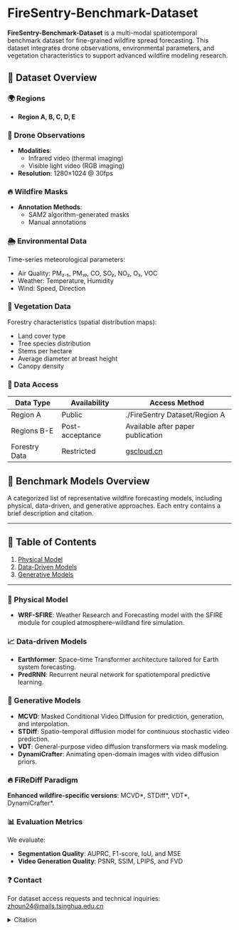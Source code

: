 # FireSentry-Benchmark-Dataset
**FireSentry-Benchmark-Dataset** is a multi-modal spatiotemporal benchmark dataset for fine-grained wildfire spread forecasting. This dataset integrates drone observations, environmental parameters, and vegetation characteristics to support advanced wildfire modeling research.

## 📁 Dataset Overview

### 🌍 Regions
- **Region A, B, C, D, E**

### 📸 Drone Observations
- **Modalities**:
  - Infrared video (thermal imaging)
  - Visible light video (RGB imaging)
- **Resolution**: 1280×1024 @ 30fps

### 🔥 Wildfire Masks
- **Annotation Methods**:
  - SAM2 algorithm-generated masks
  - Manual annotations

### 🌦️ Environmental Data
Time-series meteorological parameters:
- Air Quality: PM₂.₅, PM₁₀, CO, SO₂, NO₂, O₃, VOC
- Weather: Temperature, Humidity
- Wind: Speed, Direction

### 🌳 Vegetation Data
Forestry characteristics (spatial distribution maps):
- Land cover type
- Tree species distribution
- Stems per hectare
- Average diameter at breast height
- Canopy density

### 🔐 Data Access
| Data Type | Availability | Access Method |
|-----------|--------------|---------------|
| Region A | Public | ./FireSentry Dataset/Region A |
| Regions B-E | Post-acceptance | Available after paper publication |
| Forestry Data | Restricted | [gscloud.cn](http://www.gscloud.cn/search) |

## 🧪 Benchmark Models Overview

A categorized list of representative wildfire forecasting models, including physical, data-driven, and generative approaches. Each entry contains a brief description and citation.

---
## 📖 Table of Contents

1. [Physical Model](#physical-model)  
2. [Data-Driven Models](#data-driven-models)  
3. [Generative Models](#generative-models)
---

### 🔬 Physical Model
- **WRF-SFIRE**: Weather Research and Forecasting model with the SFIRE module for coupled atmosphere–wildland fire simulation.


### 📈 Data-driven Models
- **Earthformer**: Space–time Transformer architecture tailored for Earth system forecasting.
- **PredRNN**: Recurrent neural network for spatiotemporal predictive learning.

### 🎨 Generative Models
- **MCVD**: Masked Conditional Video Diffusion for prediction, generation, and interpolation.
- **STDiff**: Spatio-temporal diffusion model for continuous stochastic video prediction.
- **VDT**: General-purpose video diffusion transformers via mask modeling.
- **DynamiCrafter**: Animating open-domain images with video diffusion priors.

### 🔥 FiReDiff Paradigm
**Enhanced wildfire-specific versions**: MCVD*, STDiff*, VDT*, DynamiCrafter*.


### 📊 Evaluation Metrics
We evaluate:
- **Segmentation Quality**: AUPRC, F1-score, IoU, and MSE  
- **Video Generation Quality**: PSNR, SSIM, LPIPS, and FVD


### ❓ Contact
For dataset access requests and technical inquiries:
zhoun24@mails.tsinghua.edu.cn



<details> <summary>Citation</summary>
  
@article{mandel2011coupled,
  title     = {Coupled atmosphere-wildland fire modeling with WRF-Fire version 3.3},
  author    = {Mandel, Jan and Beezley, Jonathan D. and Kochanski, Adam K.},
  journal   = {Geoscientific Model Development Discussions},
  volume    = {4},
  number    = {1},
  pages     = {497--545},
  year      = {2011},
  publisher = {Göttingen, Germany}
}

@article{gao2022earthformer,
  title   = {Earthformer: Exploring space-time transformers for earth system forecasting},
  author  = {Gao, Zhihan and Shi, Xingjian and Wang, Hao and Zhu, Yi and Wang, Yuyang Bernie and Li, Mu and Yeung, Dit-Yan},
  journal = {Advances in Neural Information Processing Systems},
  volume  = {35},
  pages   = {25390--25403},
  year    = {2022}
}

@article{wang2022predrnn,
  title     = {PredRNN: A recurrent neural network for spatiotemporal predictive learning},
  author    = {Wang, Yunbo and Wu, Haixu and Zhang, Jianjin and Gao, Zhifeng and Wang, Jianmin and Yu, Philip S. and Long, Mingsheng},
  journal   = {IEEE Transactions on Pattern Analysis and Machine Intelligence},
  volume    = {45},
  number    = {2},
  pages     = {2208--2225},
  year      = {2022},
  publisher = {IEEE}
}

@article{voleti2022mcvd,
  title   = {MCVD: Masked conditional video diffusion for prediction, generation, and interpolation},
  author  = {Voleti, Vikram and Jolicoeur-Martineau, Alexia and Pal, Chris},
  journal = {Advances in Neural Information Processing Systems},
  volume  = {35},
  pages   = {23371--23385},
  year    = {2022}
}

@inproceedings{ye2024stdiff,
  title     = {STDiff: Spatio-temporal diffusion for continuous stochastic video prediction},
  author    = {Ye, Xi and Bilodeau, Guillaume‑Alexandre},
  booktitle = {Proceedings of the AAAI Conference on Artificial Intelligence},
  volume    = {38},
  number    = {7},
  pages     = {6666--6674},
  year      = {2024}
}

@article{lu2023vdt,
  title   = {VDT: General-purpose video diffusion transformers via mask modeling},
  author  = {Lu, Haoyu and Yang, Guoxing and Fei, Nanyi and Huo, Yuqi and Lu, Zhiwu and Luo, Ping and Ding, Mingyu},
  journal = {arXiv preprint arXiv:2305.13311},
  year    = {2023}
}

@inproceedings{xing2024dynamicrafter,
  title        = {DynamiCrafter: Animating open-domain images with video diffusion priors},
  author       = {Xing, Jinbo and Xia, Menghan and Zhang, Yong and Chen, Haoxin and Yu, Wangbo and Liu, Hanyuan and Liu, Gongye and Wang, Xintao and Shan, Ying and Wong, Tien‑Tsin},
  booktitle    = {European Conference on Computer Vision},
  pages        = {399--417},
  year         = {2024},
  organization = {Springer}
}

</details> 
